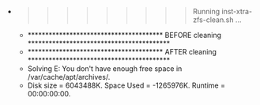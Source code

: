 * >>>>>>>>> Running inst-xtra-zfs-clean.sh ...
  * ***************************************  BEFORE cleaning  *****************************************
  * ***************************************  AFTER cleaning  *****************************************
  * Solving E: You don't have enough free space in /var/cache/apt/archives/.
  * Disk size = 6043488K. Space Used = -1265976K. Runtime = 00:00:00:00.
